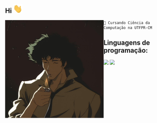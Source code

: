 ## Hi <img src="https://github.com/ThisIsRenan/ThisIsRenan/blob/main/image/hi.gif" width="30px">

<img align="left" src="https://github.com/ThisIsRenan/ThisIsRenan/blob/main/image/spike.jpg" alt="spike de cowboy bebop" width="320"/> 

```
🏫 Cursando Ciência da Computação na UTFPR-CM

```

## Linguagens de programação:

<div align="left">
<img height=50 src="https://cdn.jsdelivr.net/gh/devicons/devicon/icons/c/c-original.svg"/>
<img height=52 src="https://img.icons8.com/color/344/c-plus-plus-logo.png"/>
<div>






